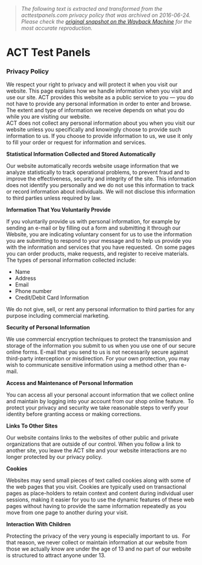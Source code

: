 > *The following text is extracted and transformed from the acttestpanels.com privacy policy that was archived on 2016-06-24. Please check the [original snapshot on the Wayback Machine](https://web.archive.org/web/20160624232835id_/http%3A//www.acttestpanels.com/default.aspx%3Fpageid%3D98) for the most accurate reproduction.*

# ACT Test Panels

### Privacy Policy

We respect your right to privacy and will protect it when you visit our website. This page explains how we handle information when you visit and use our site. ACT provides this website as a public service to you — you do not have to provide any personal information in order to enter and browse. The extent and type of information we receive depends on what you do while you are visiting our website.  
ACT does not collect any personal information about you when you visit our website unless you specifically and knowingly choose to provide such information to us. If you choose to provide information to us, we use it only to fill your order or request for information and services.

**Statistical Information Collected and Stored Automatically**

Our website automatically records website usage information that we analyze statistically to track operational problems, to prevent fraud and to improve the effectiveness, security and integrity of the site. This information does not identify you personally and we do not use this information to track or record information about individuals. We will not disclose this information to third parties unless required by law.

**Information That You Voluntarily Provide**

If you voluntarily provide us with personal information, for example by sending an e-mail or by filling out a form and submitting it through our Website, you are indicating voluntary consent for us to use the information you are submitting to respond to your message and to help us provide you with the information and services that you have requested.  On some pages you can order products, make requests, and register to receive materials.  The types of personal information collected include:

  * Name
  * Address
  * Email
  * Phone number
  * Credit/Debit Card Information



We do not give, sell, or rent any personal information to third parties for any purpose including commercial marketing.

**Security of Personal Information**

We use commercial encryption techniques to protect the transmission and storage of the information you submit to us when you use one of our secure online forms. E-mail that you send to us is not necessarily secure against third-party interception or misdirection. For your own protection, you may wish to communicate sensitive information using a method other than e-mail.

**Access and Maintenance of Personal Information**

You can access all your personal account information that we collect online and maintain by logging into your account from our shop online feature.  To protect your privacy and security we take reasonable steps to verify your identity before granting access or making corrections.

**Links To Other Sites**

Our website contains links to the websites of other public and private organizations that are outside of our control. When you follow a link to another site, you leave the ACT site and your website interactions are no longer protected by our privacy policy.

**Cookies**

Websites may send small pieces of text called cookies along with some of the web pages that you visit. Cookies are typically used on transactional pages as place-holders to retain context and content during individual user sessions, making it easier for you to use the dynamic features of these web pages without having to provide the same information repeatedly as you move from one page to another during your visit.  


**Interaction With Children**

Protecting the privacy of the very young is especially important to us.  For that reason, we never collect or maintain information at our website from those we actually know are under the age of 13 and no part of our website is structured to attract anyone under 13.

